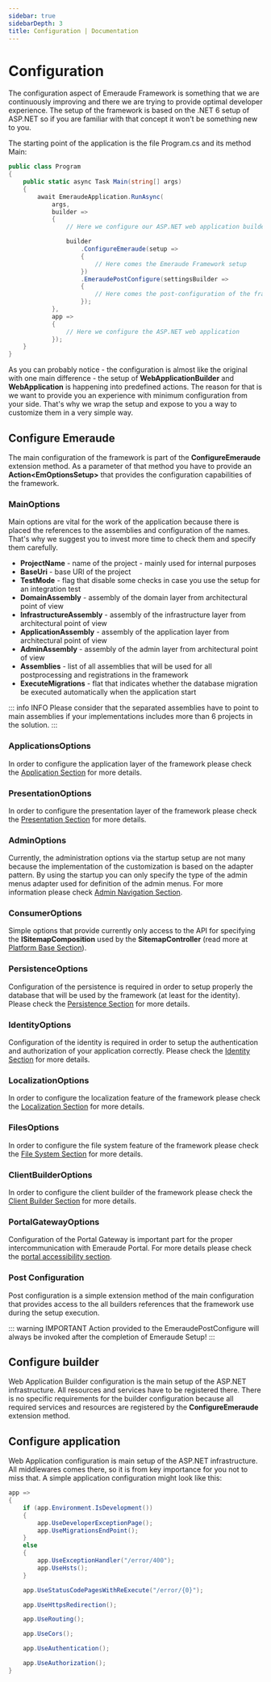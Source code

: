 ```yaml
---
sidebar: true
sidebarDepth: 3
title: Configuration | Documentation
---
```

# Configuration

The configuration aspect of Emeraude Framework is something that we are continuously improving and there we are trying to
provide optimal developer experience. The setup of the framework is based on the .NET 6 setup of ASP.NET so if you are
familiar with that concept it won't be something new to you.

The starting point of the application is the file Program.cs and its method Main:

```csharp
public class Program
{
    public static async Task Main(string[] args)
    {
        await EmeraudeApplication.RunAsync(
            args,
            builder =>
            {
                // Here we configure our ASP.NET web application builder

                builder
                    .ConfigureEmeraude(setup =>
                    {
                        // Here comes the Emeraude Framework setup
                    })
                    .EmeraudePostConfigure(settingsBuilder =>
                    {
                        // Here comes the post-configuration of the framework
                    });
            },
            app =>
            {
                // Here we configure the ASP.NET web application
            });
    }
}
```

As you can probably notice - the configuration is almost like the original with one main difference - the setup of 
**WebApplicationBuilder** and **WebApplication** is happening into predefined actions. The reason for that is we want 
to provide you an experience with minimum configuration from your side. That's why we wrap the setup and expose to you 
a way to customize them in a very simple way.

## Configure Emeraude

The main configuration of the framework is part of the **ConfigureEmeraude** extension method. As a parameter of that
method you have to provide an **Action\<EmOptionsSetup>** that provides the configuration capabilities of the framework.

### MainOptions

Main options are vital for the work of the application because there is placed the references to the assemblies and 
configuration of the names. That's why we suggest you to invest more time to check them and specify them carefully.

- **ProjectName** - name of the project - mainly used for internal purposes
- **BaseUri** - base URl of the project
- **TestMode** - flag that disable some checks in case you use the setup for an integration test
- **DomainAssembly** - assembly of the domain layer from architectural point of view
- **InfrastructureAssembly** - assembly of the infrastructure layer from architectural point of view
- **ApplicationAssembly** - assembly of the application layer from architectural point of view
- **AdminAssembly** - assembly of the admin layer from architectural point of view
- **Assemblies** - list of all assemblies that will be used for all postprocessing and registrations in the framework
- **ExecuteMigrations** - flat that indicates whether the database migration be executed automatically when the application start

::: info INFO
Please consider that the separated assemblies have to point to main assemblies if your implementations includes more than 6 projects
in the solution.
:::

### ApplicationsOptions

In order to configure the application layer of the framework please check the
[Application Section](/documentation/core/application.html#options-applicationsoptions) for more details.

### PresentationOptions

In order to configure the presentation layer of the framework please check the 
[Presentation Section](/documentation/core/presentation.html#abstractions) for more details.

### AdminOptions

Currently, the administration options via the startup setup are not many because the implementation of the customization
is based on the adapter pattern. By using the startup you can only specify the type of the admin menus adapter used for
definition of the admin menus. For more information please check [Admin Navigation Section](/documentation/admin/navigation).

### ConsumerOptions

Simple options that provide currently only access to the API for specifying the **ISitemapComposition** used by the
**SitemapController** (read more at [Platform Base Section](/documentation/core/presentation.html#platform-base)).

### PersistenceOptions

Configuration of the persistence is required in order to setup properly the database that will be used by the framework
(at least for the identity). Please check the [Persistence Section](/documentation/core/infrastructure.html#persistence-1)
for more details.

### IdentityOptions

Configuration of the identity is required in order to setup the authentication and authorization of your application
correctly. Please check the [Identity Section](/documentation/core/infrastructure.html#identity) for more details.

### LocalizationOptions

In order to configure the localization feature of the framework please check the 
[Localization Section](/documentation/core/infrastructure.html#localization) for more details.

### FilesOptions

In order to configure the file system feature of the framework please check the
[File System Section](/documentation/core/infrastructure.html#file-storage) for more details.

### ClientBuilderOptions

In order to configure the client builder of the framework please check the 
[Client Builder Section](/documentation/client-builder/scaffold-modules) for more details.

### PortalGatewayOptions

Configuration of the Portal Gateway is important part for the proper intercommunication with Emeraude Portal. For more
details please check the [portal accessibility section](/documentation/portal/accessibility).

### Post Configuration 

Post configuration is a simple extension method of the main configuration that provides access to the all 
builders references that the framework use during the setup execution.

::: warning IMPORTANT
Action provided to the EmeraudePostConfigure will always be invoked after the completion of Emeraude Setup!
:::

## Configure builder

Web Application Builder configuration is the main setup of the ASP.NET infrastructure. All resources and services have
to be registered there. There is no specific requirements for the builder configuration because all required services
and resources are registered by the **ConfigureEmeraude** extension method.

## Configure application

Web Application configuration is main setup of the ASP.NET infrastructure. All middlewares comes there, so it is from
key importance for you not to miss that. A simple application configuration might look like this:

```csharp
app =>
{
    if (app.Environment.IsDevelopment())
    {
        app.UseDeveloperExceptionPage();
        app.UseMigrationsEndPoint();
    }
    else
    {
        app.UseExceptionHandler("/error/400");
        app.UseHsts();
    }

    app.UseStatusCodePagesWithReExecute("/error/{0}");

    app.UseHttpsRedirection();

    app.UseRouting();

    app.UseCors();

    app.UseAuthentication();

    app.UseAuthorization();
}
```
